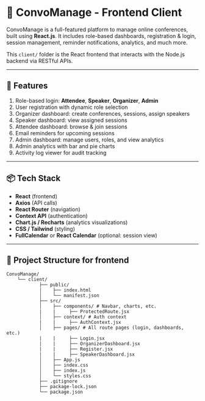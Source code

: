 # 🎨 ConvoManage - Frontend Client

ConvoManage is a full-featured platform to manage online conferences, built using **React.js**. It includes role-based dashboards, registration & login, session management, reminder notifications, analytics, and much more.

This `client/` folder is the React frontend that interacts with the Node.js backend via RESTful APIs.

---

## 🚀 Features

1. Role-based login: **Attendee**, **Speaker**, **Organizer**, **Admin**  
2. User registration with dynamic role selection  
3. Organizer dashboard: create conferences, sessions, assign speakers  
4. Speaker dashboard: view assigned sessions  
5. Attendee dashboard: browse & join sessions  
6. Email reminders for upcoming sessions  
7. Admin dashboard: manage users, roles, and view analytics  
8. Admin analytics with bar and pie charts  
9. Activity log viewer for audit tracking  
<!-- Fully responsive UI with modern design -->

---

## 📦 Tech Stack

- **React** (frontend)
- **Axios** (API calls)
- **React Router** (navigation)
- **Context API** (authentication)
- **Chart.js / Recharts** (analytics visualizations)
- **CSS / Tailwind** (styling)
- **FullCalendar** or **React Calendar** (optional: session view)

---

## 📁 Project Structure for frontend

```
ConvoManage/
    └── client/
            ├── public/
            |    ├── index.html
            │    └── manifest.json
            ├── src/
            │    ├── components/ # Navbar, charts, etc.
            |    |     ├── ProtectedRoute.jsx
            │    ├── context/ # Auth context
            |    |     ├── AuthContext.jsx
            │    ├── pages/ # All route pages (login, dashboards, etc.)
            |    |     ├── Login.jsx
            |    |     ├── OrganizerDashboard.jsx
            |    |     ├── Register.jsx
            |    |     ├── SpeakerDashboard.jsx
            │    ├── App.js
            │    ├── index.css
            │    ├── index.js
            │    └── styles.css
            ├── .gitignore
            ├── package-lock.json
            └── package.json

```